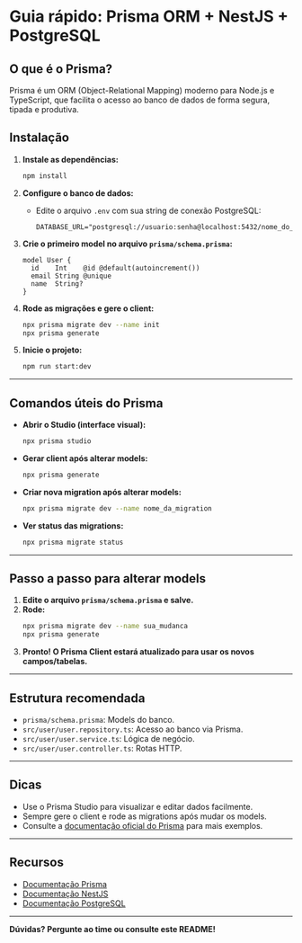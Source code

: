 # Guia rápido: Prisma ORM + NestJS + PostgreSQL

## O que é o Prisma?

Prisma é um ORM (Object-Relational Mapping) moderno para Node.js e TypeScript, que facilita o acesso ao banco de dados de forma segura, tipada e produtiva.

## Instalação

1. **Instale as dependências:**

   ```sh
   npm install
   ```

2. **Configure o banco de dados:**

   - Edite o arquivo `.env` com sua string de conexão PostgreSQL:
     ```
     DATABASE_URL="postgresql://usuario:senha@localhost:5432/nome_do_banco"
     ```

3. **Crie o primeiro model no arquivo `prisma/schema.prisma`:**

   ```prisma
   model User {
     id    Int    @id @default(autoincrement())
     email String @unique
     name  String?
   }
   ```

4. **Rode as migrações e gere o client:**

   ```sh
   npx prisma migrate dev --name init
   npx prisma generate
   ```

5. **Inicie o projeto:**
   ```sh
   npm run start:dev
   ```

---

## Comandos úteis do Prisma

- **Abrir o Studio (interface visual):**

  ```sh
  npx prisma studio
  ```

- **Gerar client após alterar models:**

  ```sh
  npx prisma generate
  ```

- **Criar nova migration após alterar models:**

  ```sh
  npx prisma migrate dev --name nome_da_migration
  ```

- **Ver status das migrations:**
  ```sh
  npx prisma migrate status
  ```

---

## Passo a passo para alterar models

1. **Edite o arquivo `prisma/schema.prisma` e salve.**
2. **Rode:**
   ```sh
   npx prisma migrate dev --name sua_mudanca
   npx prisma generate
   ```
3. **Pronto! O Prisma Client estará atualizado para usar os novos campos/tabelas.**

---

## Estrutura recomendada

- `prisma/schema.prisma`: Models do banco.
- `src/user/user.repository.ts`: Acesso ao banco via Prisma.
- `src/user/user.service.ts`: Lógica de negócio.
- `src/user/user.controller.ts`: Rotas HTTP.

---

## Dicas

- Use o Prisma Studio para visualizar e editar dados facilmente.
- Sempre gere o client e rode as migrations após mudar os models.
- Consulte a [documentação oficial do Prisma](https://www.prisma.io/docs) para mais exemplos.

---

## Recursos

- [Documentação Prisma](https://www.prisma.io/docs)
- [Documentação NestJS](https://docs.nestjs.com/)
- [Documentação PostgreSQL](https://www.postgresql.org/docs/)

---

**Dúvidas? Pergunte ao time ou consulte este README!**
